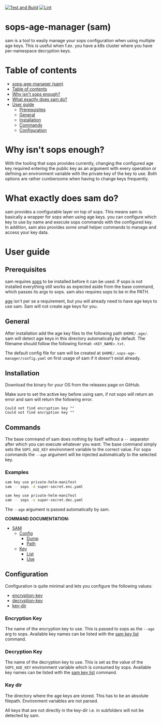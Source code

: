 [![Test and Build](https://github.com/SayHeyD/sops-age-manager/actions/workflows/test-and-build.yaml/badge.svg?branch=dev)](https://github.com/SayHeyD/sops-age-manager/actions/workflows/test-and-build.yaml) [![Lint](https://github.com/SayHeyD/sops-age-manager/actions/workflows/lint.yaml/badge.svg)](https://github.com/SayHeyD/sops-age-manager/actions/workflows/lint.yaml?branch=dev)

# sops-age-manager (sam)

sam is a tool to easily manage your sops configuration when using multiple age keys.
This is useful when f.ex. you have a k8s cluster where you have per-namespace decryption keys.

# Table of contents
- [sops-age-manager (sam)](#sops-age-manager-sam)
- [Table of contents](#table-of-contents)
- [Why isn't sops enough?](#why-isnt-sops-enough)
- [What exactly does sam do?](#what-exactly-does-sam-do)
- [User guide](#user-guide)
  - [Prerequisites](#prerequisites)
  - [General](#general)
  - [Installation](#installation)
  - [Commands](#commands)
  - [Configuration](#configuration)

# Why isn't sops enough?

With the tooling that sops provides currently, changing the configured age key required entering the public key
as an argument with every operation or defining an environment variable with the private key of the key to use.
Both options are rather cumbersome when having to change keys frequently.

# What exactly does sam do?

sam provides a configurable layer on top of sops. This means sam is basically a wrapper for sops when using age keys.
you can configure which key to use by name and execute sops commands with the configured key. In addition, sam also 
provides some small helper commands to manage and access your key data.

# User guide

## Prerequisites

sam requires [sops](https://github.com/mozilla/sops) to be installed before it can be used.
If sops is not installed everything still works as expected aside from the base command, which passes
its args to sops. sam also requires sops to be in the PATH.

[age](https://github.com/FiloSottile/age) isn't per se a requirement, 
but you will already need to have age keys to use sam. Sam will not create age keys for you.

## General

After installation add the age key files to the following path ```$HOME/.age/```. sam will detect age keys
in this directory automatically by default. The filename should follow the following format: ```<KEY_NAME>.txt```.

The default config file for sam will be created at ```$HOME/.sops-age-manager/config.yaml``` on first usage of sam
if it doesn't exist already.

## Installation

Download the binary for your OS from the releases page on GitHub.

Make sure to set the active key before using sam, 
if not sops will return an error and sam will return the following error.

```
Could not find encryption key ""
Could not find encryption key ""
```

## Commands

The base command of sam does nothing by itself without a ```--``` separator after which you can 
execute whatever you want. The base command simply sets the ```SOPS_AGE_KEY``` environment variable to 
the correct value. For sops commands the ```--age``` argument will be injected automatically to the selected key.

### Examples

```bash
sam key use private-helm-manifest
sam -- sops -d super-secret.enc.yaml
```

```bash
sam key use private-helm-manifest
sam -- sops -e super-secret.dec.yaml
```

The ```--age``` argument is passed automatically by sam.

__COMMAND DOCUMENTATION:__

- [SAM](./docs/sam.md)
  - [Config](./docs/sam_config.md)
    - [Dump](./docs/sam_config_dump.md)
    - [Path](./docs/sam_config_path.md)
  - [Key](./docs/sam_key.md)
    - [List](./docs/sam_key_list.md)
    - [Use](./docs/sam_key_use.md)

## Configuration

Configuration is quite minimal and lets you configure the following values:

- [encryption-key](#encryption-key)
- [decryption-key](#decryption-key)
- [key-dir](#key-dir)

### Encryption Key

The name of the encryption key to use. This is passed to sops as the ```--age``` arg to sops.
Available key names can be listed with the [sam key list](./docs/sam_key_list.md) command.

### Decryption Key

The name of the decryption key to use. This is set as the value of the ```SOPS_AGE_KEY```
environment variable which is consumed by sops.
Available key names can be listed with the [sam key list](./docs/sam_key_list.md) command.

### Key dir

The directory where the age keys are stored. This has to be an absolute filepath. Environment variables are not parsed.

All keys that are not directly in the key-dir i.e. in subfolders will not be detected by sam.